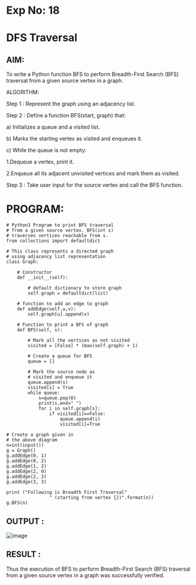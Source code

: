 # Exp No: 18
# DFS Traversal

## AIM:

To write a Python function BFS to perform Breadth-First Search (BFS) traversal from a given source vertex in a graph.

ALGORITHM:

Step 1 : Represent the graph using an adjacency list.

Step 2 : Define a function BFS(start, graph) that:

a) Initializes a queue and a visited list.

b) Marks the starting vertex as visited and enqueues it.

c) While the queue is not empty:

1.Dequeue a vertex, print it.

2.Enqueue all its adjacent unvisited vertices and mark them as visited.

Step 3 : Take user input for the source vertex and call the BFS function.

# PROGRAM:

```
# Python3 Program to print BFS traversal
# from a given source vertex. BFS(int s)
# traverses vertices reachable from s.
from collections import defaultdict

# This class represents a directed graph
# using adjacency list representation
class Graph:

	# Constructor
	def __init__(self):

		# default dictionary to store graph
		self.graph = defaultdict(list)

	# function to add an edge to graph
	def addEdge(self,u,v):
		self.graph[u].append(v)

	# Function to print a BFS of graph
	def BFS(self, s):

		# Mark all the vertices as not visited
		visited = [False] * (max(self.graph) + 1)

		# Create a queue for BFS
		queue = []

		# Mark the source node as
		# visited and enqueue it
		queue.append(s)
		visited[s] = True
		while queue:
		    s=queue.pop(0)
		    print(s,end=" ")
		    for i in self.graph[s]:
		        if visited[i]==False:
		            queue.append(i)
		            visited[i]=True

# Create a graph given in
# the above diagram
n=int(input())
g = Graph()
g.addEdge(0, 1)
g.addEdge(0, 2)
g.addEdge(1, 2)
g.addEdge(2, 0)
g.addEdge(2, 3)
g.addEdge(3, 3)

print ("Following is Breadth First Traversal"
				" (starting from vertex {})".format(n))
g.BFS(n)

```

## OUTPUT :

![image](https://github.com/user-attachments/assets/15976927-a72b-4007-bb50-ea4f2be6ad1d)

## RESULT :

Thus the execution of BFS to perform Breadth-First Search (BFS) traversal from a given source vertex in a graph was successfully verified.

